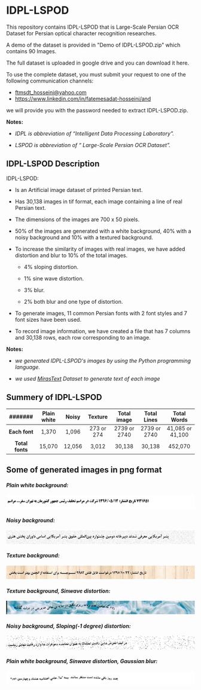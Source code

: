 # IDPL-LSPOD
This repository contains IDPL-LSPOD that is Large-Scale Persian OCR Dataset for Persian optical character recognition researches.

A demo of the dataset is provided in "Demo of IDPL-LSPOD.zip" which contains 90 Images.

The full dataset is uploaded in google drive and you can download it here.

To use the complete dataset, you must submit your request to one of the following communication channels:
 + ftmsdt_hosseini@yahoo.com 
 + https://www.linkedin.com/in/fatemesadat-hosseini/and 

we will provide you with the password needed to extract IDPL-LSPOD.zip.

**Notes:**
+ *IDPL is abbreviation of “Intelligent Data Processing Laboratory”.*

+ *LSPOD is abbreviation of “ Large-Scale Persian OCR Dataset”.*

## IDPL-LSPOD Description
IDPL-LSPOD:
+ Is an Artificial image dataset of printed Persian text.

+ Has 30,138 images in tif format, each image containing a line of real Persian text.

+ The dimensions of the images are 700 x 50 pixels.

+ 50% of the images are generated with a white background, 40% with a noisy background and 10% with a textured background.
 
+ To increase the similarity of images with real images, we have added distortion and blur to 10% of the total images.
  + 4% sloping distortion.
  
  + 1% sine wave distortion.
 
  + 3% blur.
  
  + 2% both blur and one type of distortion.
  
+ To generate images, 11 common Persian fonts with 2 font styles and 7 font sizes have been used.

+ To record image information, we have created a file that has 7 columns and 30,138 rows, each row corresponding to an image.
 
**Notes:**

+ *we generated IDPL-LSPOD's images by using the Python programming language.*

+ *we used [MirasText](https://github.com/miras-tech/MirasText/tree/master/MirasText) Dataset to generate text of each image*
## Summery of IDPL-LSPOD
|#######| **Plain white** | **Noisy** | **Texture** | **Total image**| **Total Lines** | **Total Words** |
:-:|:-:|:-:|:-:|:-:|:-:|:-:
| **Each font** | 1,370 | 1,096 | 273 or 274 | 2739 or 2740 | 2739 or 2740 | 41,085 or 41,100 |
| **Total fonts** | 15,070 | 12,056 | 3,012 | 30,138 | 30,138 | 452,070 |

## Some of generated images in png format
#### *Plain white background:*
![](images/16475.png)
#### *Noisy background:*
![](images/08252.png)
#### *Texture background:*
![](images/08230.png)
#### *Texture background, Sinwave distortion:*
![](images/05044.png)
#### *Noisy background, Sloping(-1 degree) distortion:*
![](images/21991.png)
#### *Plain white background, Sinwave distortion, Gaussian blur:*
![](images/14770.png)
